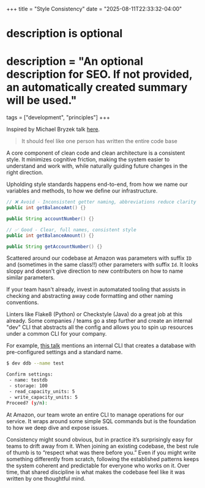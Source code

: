 +++
title = "Style Consistency"
date = "2025-08-11T22:33:32-04:00"

#
# description is optional
#
# description = "An optional description for SEO. If not provided, an automatically created summary will be used."

tags = ["development", "principles"]
+++

Inspired by Michael Bryzek talk [here](https://www.youtube.com/watch?v=j6ow-UemzBc).

> It should feel like one person has written the entire code base

A core component of clean code and clean architecture is a consistent style. It minimizes cognitive friction, making the system easier to understand and work with, while naturally guiding future changes in the right direction.

Upholding style standards happens end-to-end, from how we name our variables and methods, to how we define our infrastructure.

```java
// ❌ Avoid - Inconsistent getter naming, abbreviations reduce clarity
public int getBalanceAmt() {}

public String accountNumber() {}
```

```java
// ✅ Good - Clear, full names, consistent style
public int getBalanceAmount() {}

public String getAccountNumber() {}
```

Scattered around our codebase at Amazon was parameters with suffix `ID` and (sometimes in the same class!!) other parameters with suffix `Id`. It looks sloppy and doesn't give direction to new contributers on how to name similar parameters.

If your team hasn't already, invest in automatated tooling that assists in checking and abstracting away code formatting and other naming conventions.

Linters like Flake8 (Python) or Checkstyle (Java) do a great job at this already. Some companies / teams go a step further and create an internal "dev" CLI that abstracts all the config and allows you to spin up resources under a common CLI for your company.

For example, [this talk](https://www.youtube.com/watch?v=j6ow-UemzBc) mentions an internal CLI that creates a database with pre-configured settings and a standard name. 

```sh {lineNos=false}
$ dev ddb --name test

Confirm settings:
 - name: testdb
 - storage: 100
 - read_capacity_units: 5
 - write_capacity_units: 5
Proceed? (y/n):
```

At Amazon, our team wrote an entire CLI to manage operations for our service. It wraps around some simple SQL commands but is the foundation to how we deep dive and expose issues.

Consistency might sound obvious, but in practice it’s surprisingly easy for teams to drift away from it. When joining an existing codebase, the best rule of thumb is to “respect what was there before you.” Even if you might write something differently from scratch, following the established patterns keeps the system coherent and predictable for everyone who works on it. Over time, that shared discipline is what makes the codebase feel like it was written by one thoughtful mind.